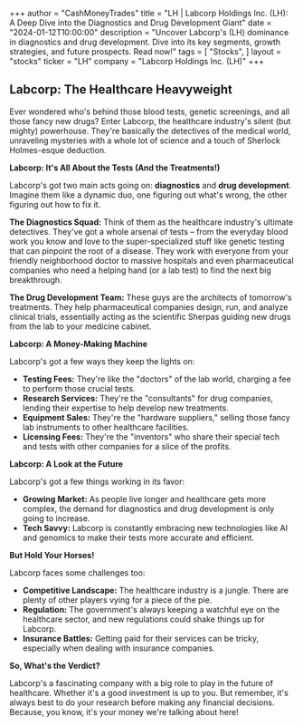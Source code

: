 +++
author = "CashMoneyTrades"
title = "LH |  Labcorp Holdings Inc. (LH): A Deep Dive into the Diagnostics and Drug Development Giant"
date = "2024-01-12T10:00:00"
description = "Uncover Labcorp's (LH) dominance in diagnostics and drug development. Dive into its key segments, growth strategies, and future prospects. Read now!"
tags = [
"Stocks",
]
layout = "stocks"
ticker = "LH"
company = "Labcorp Holdings Inc. (LH)"
+++
        


## Labcorp: The Healthcare Heavyweight 

Ever wondered who's behind those blood tests, genetic screenings, and all those fancy new drugs? Enter Labcorp, the healthcare industry's silent (but mighty) powerhouse. They're basically the detectives of the medical world, unraveling mysteries with a whole lot of science and a touch of Sherlock Holmes-esque deduction.

**Labcorp: It's All About the Tests (And the Treatments!)**

Labcorp's got two main acts going on: **diagnostics** and **drug development**. Imagine them like a dynamic duo, one figuring out what's wrong, the other figuring out how to fix it.

**The Diagnostics Squad:** Think of them as the healthcare industry's ultimate detectives. They've got a whole arsenal of tests – from the everyday blood work you know and love to the super-specialized stuff like genetic testing that can pinpoint the root of a disease. They work with everyone from your friendly neighborhood doctor to massive hospitals and even pharmaceutical companies who need a helping hand (or a lab test) to find the next big breakthrough.

**The Drug Development Team:** These guys are the architects of tomorrow's treatments. They help pharmaceutical companies design, run, and analyze clinical trials, essentially acting as the scientific Sherpas guiding new drugs from the lab to your medicine cabinet. 

**Labcorp: A Money-Making Machine**

Labcorp's got a few ways they keep the lights on: 

* **Testing Fees:** They're like the "doctors" of the lab world, charging a fee to perform those crucial tests. 
* **Research Services:** They're the "consultants" for drug companies, lending their expertise to help develop new treatments.
* **Equipment Sales:** They're the "hardware suppliers," selling those fancy lab instruments to other healthcare facilities.
* **Licensing Fees:** They're the "inventors" who share their special tech and tests with other companies for a slice of the profits.

**Labcorp: A Look at the Future**

Labcorp's got a few things working in its favor:

* **Growing Market:** As people live longer and healthcare gets more complex, the demand for diagnostics and drug development is only going to increase.
* **Tech Savvy:** Labcorp is constantly embracing new technologies like AI and genomics to make their tests more accurate and efficient.

**But Hold Your Horses!**

Labcorp faces some challenges too:

* **Competitive Landscape:** The healthcare industry is a jungle. There are plenty of other players vying for a piece of the pie.
* **Regulation:** The government's always keeping a watchful eye on the healthcare sector, and new regulations could shake things up for Labcorp.
* **Insurance Battles:** Getting paid for their services can be tricky, especially when dealing with insurance companies. 

**So, What's the Verdict?**

Labcorp's a fascinating company with a big role to play in the future of healthcare. Whether it's a good investment is up to you. But remember, it's always best to do your research before making any financial decisions. Because, you know, it's your money we're talking about here! 

        